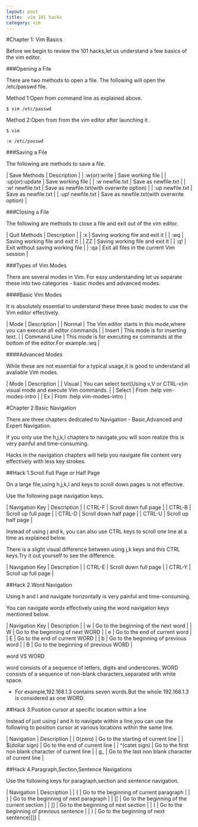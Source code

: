 ```yaml
---
layout: post
title:  vim 101 hacks
category: vim
---
```



#Chapter 1: Vim Basics

Before we begin to review the 101 hacks,let us understand a few basics of the vim editor.

###Opening a File 

There are two methods to open a file. The following will open the /etc/passwd file.

Method 1:Open from command line as explained above.

	$ vim /etc/passwd

Method 2:Open from from the vim editor after launching it .

	$ vim  

	:e /etc/passwd
	
###Saving a File

The following are methods to save a file.

| Save Methods     | Description                                |
| :w(or):write     | Save working file                          |
| :up(or):update   | Save working file                          |
| :w newfile.txt   | Save as newfile.txt                        |
| :w! newfile.txt  | Save as newfile.txt(with overwrite option) |
| :up newfile.txt  | Save as newfile.txt                        |
| :up! newfile.txt | Save as newfile.txt(with overwrite option) |


###Closing a File

The following are methods to close a file and exit out of the vim editor.

| Quit Methods | Description                               |
| :x           | Saving working file and exit it           |
| :wq          | Saving working file and exit it           |
| ZZ           | Saving working file and exit it           |
| :q!          | Exit without saving working file          |
| :qa          | Exit all files in the current Vim session |


###Types of Vim Modes 

There are several modes in Vim. For easy understanding let us separate these into  two categories - basic modes and advanced modes.

####Basic Vim Modes 

It is absolutely essential to understand these three basic modes to use the Vim editor effectively.

| Mode         | Description                                                                        |
| Normal       | The Vim editor starts in this mode,where you can execute all editor commands       |
| Insert       | This mode is for inserting text.                                                   |
| Command Line | This mode is for executing ex commands at the bottom of the editor.For example.:wq |

####Advanced Modes 

While these are not essential for a typical usage,it is good to understand all avaliable  Vim modes.

| Mode   | Description                                                                      |
| Visual | You can select text(Using v,V or CTRL-v)in visual mode and execute Vim commands. |
| Select | From :help vim-modes-intro                                                       |
| Ex     | From :help vim-modes-intro                                                       |


#Chapter 2:Basic Navigation

There are three chapters dedicated to Navigation - Basic,Advanced and Expert Navigation.

If you only use the h,j,k,l chapters to navigate,you will soon realize this is very painful and time-consuming.

Hacks in the navigation chapters will help you navigate file content very effectively with less key strokes.


##Hack 1.Scroll Full Page or Half Page


On a large file,using h,j,k,l and keys to scroll down pages is not effective.

Use the following page navigation keys.

| Navigation Key | Description           |
| CTRL-F         | Scroll down full page |
| CTRL-B         | Scroll up full page   |
| CTRL-D         | Scroll down half page |
| CTRL-U         | Scroll up half page   |


Instead of using j and k, you can also use CTRL keys to scroll one line at a time as explained below.

There is a slight visual difference between using j,k keys and this CTRL keys.Try it out yourself to see the difference.


| Navigation Key | Description           |
| CTRL-E         | Scroll down full page |
| CTRL-Y         | Scroll up full page   |


##Hack 2.Word Navigation 

Using h and l and navigate horizontally is very painful and time-consuming.

You can navigate words effectively using the word navigation keys mentioned below.


| Navigation Key | Description                          |
| w              | Go to the beginning of the next word |
| W              | Go to the beginning of next WORD     |
| e              | Go to the end of current word        |
| E              | Go to the end of current WORD        |
| b              | Go to the beginning of previous word |
| B              | Go to the beginning of previous WORD |


word VS WORD

word consists of a sequence of letters, digits and underscores. WORD consists of a sequence of non-blank characters,separated with white space.

   * For example,192.168.1.3 contains seven words.But the whole 192.168.1.3 is considered as one WORD.        


##Hack 3.Position cursor at specific location within a line 

Instead of just using l and h to navigate within a line,you can use the following to position cursor at various locations within the same line.

| Navigation     | Description                                         |
| 0(zero)        | Go to the starting of current line                  |
| $(dollar sign) | Go to the end of current line                       |
| ^(catet sign)  | Go to the first non blank character of current line |
| g_             | Go to the last non blank character of current line  |



##Hack 4.Paragraph,Section,Sentence Navigations 

Use the following keys for paragraph,section and sentence navigation.

| Navigation | Description                                |
| {          | Go to the beginning of current paragraph   |
| }          | Go to the beginning of next paragraph      |
| [[         | Go to the beginning of the current section |
| ]]         | Go to the beginning of next section        |
| (          | Go to the beginning of previous sentence   |
| )          | Go to the beginning of next sentence)]]}   |
